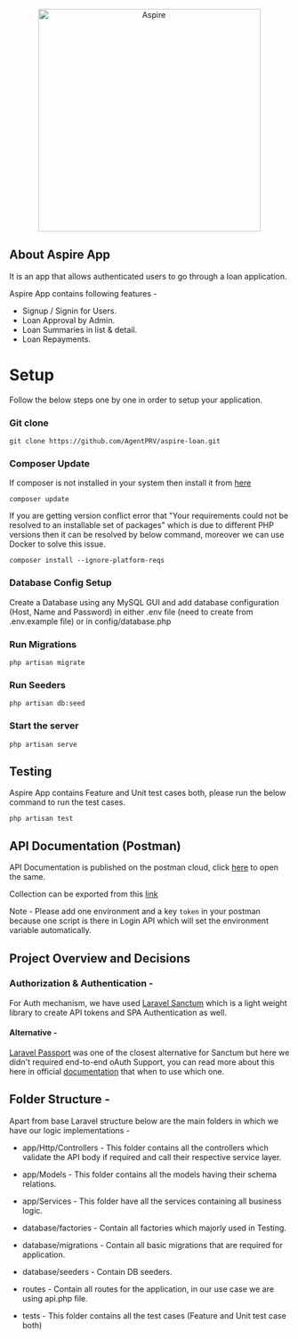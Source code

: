 <p align="center"><img src="https://assets-global.website-files.com/5ed5b60be1889f546024ada0/5ed8a32c8e1f40c8d24bc32b_Aspire%20Logo%402x.webp" width="400" alt="Aspire"></a></p>


## About Aspire App

It is an app that allows authenticated users to go through a loan application.

Aspire App contains following features - 

- Signup / Signin for Users.
- Loan Approval by Admin.
- Loan Summaries in list & detail.
- Loan Repayments.


# Setup


Follow the below steps one by one in order to setup your application.
### Git clone
````
git clone https://github.com/AgentPRV/aspire-loan.git
````

### Composer Update
If composer is not installed in your system then install it from [here](https://getcomposer.org/download/)
````
composer update
````

If you are getting version conflict error that "Your requirements could not be resolved to an installable set of packages" which is due to different PHP versions then it can be resolved by below command, moreover we can use Docker to solve this issue.

````
composer install --ignore-platform-reqs
````
### Database Config Setup
Create a Database using any MySQL GUI and add database configuration (Host, Name and Password) in either .env file (need to create from .env.example file) or in config/database.php

### Run Migrations
````
php artisan migrate
````

### Run Seeders
````
php artisan db:seed
````

### Start the server
````
php artisan serve
````

## Testing
Aspire App contains Feature and Unit test cases both, please run the below command to run the test cases.

````
php artisan test
````

## API Documentation (Postman)
API Documentation is published on the postman cloud, click [here](https://documenter.getpostman.com/view/2470580/2s93m8xKRu) to open the same.

Collection can be exported from this [link](https://api.postman.com/collections/2470580-b80013ad-d635-4a8c-abb0-87356632c1b9?access_key=PMAT-01H1HN84KZPN392XXRCCY82K0B)


Note - Please add one environment and a key `token` in your postman because one script is there in Login API which will set the environment variable automatically.

## Project Overview and Decisions

### Authorization & Authentication - 
For Auth mechanism, we have used [Laravel Sanctum](https://laravel.com/docs/10.x/sanctum) which is a light weight library to create API tokens and SPA Authentication as well.

#### Alternative - 
[Laravel Passport](https://laravel.com/docs/10.x/passport) was one of the closest alternative for Sanctum but here we didn't required end-to-end oAuth Support, you can read more about this here in official [documentation](https://laravel.com/docs/10.x/passport#passport-or-sanctum) that when to use which one.

## Folder Structure - 

Apart from base Laravel structure below are the main folders in which we have our logic implementations - 

* app/Http/Controllers - This folder contains all the controllers which validate the API body if required and call their respective service layer.

* app/Models - This folder contains all the models having their schema relations.

* app/Services - This folder have all the services containing all business logic.

* database/factories - Contain all factories which majorly used in Testing.

* database/migrations - Contain all basic migrations that are required for application.

* database/seeders - Contain DB seeders.

* routes - Contain all routes for the application, in our use case we are using api.php file.

* tests - This folder contains all the test cases (Feature and Unit test case both)

